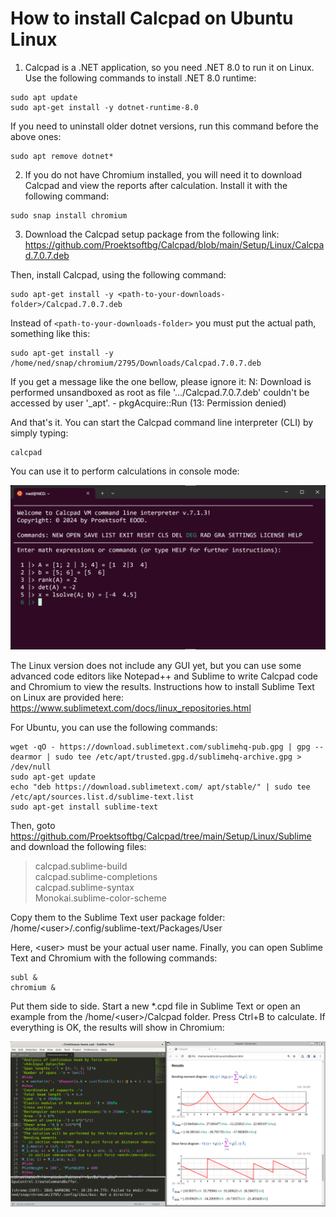 # How to install Calcpad on Ubuntu Linux

1. Calcpad is a .NET application, so you need .NET 8.0 to run it on Linux.
Use the following commands to install .NET 8.0 runtime:
```
sudo apt update
sudo apt-get install -y dotnet-runtime-8.0
```
If you need to uninstall older dotnet versions, run this command before the above ones:
```
sudo apt remove dotnet*
```
2. If you do not have Chromium installed, you will need it to download Calcpad and view the reports after calculation. Install it with the following command:
```
sudo snap install chromium
```
3. Download the Calcpad setup package from the following link:
https://github.com/Proektsoftbg/Calcpad/blob/main/Setup/Linux/Calcpad.7.0.7.deb

Then, install Calcpad, using the following command:
```
sudo apt-get install -y <path-to-your-downloads-folder>/Calcpad.7.0.7.deb
```
Instead of `<path-to-your-downloads-folder>` you must put the actual path, something like this:
```
sudo apt-get install -y /home/ned/snap/chromium/2795/Downloads/Calcpad.7.0.7.deb
```
If you get a message like the one bellow, please ignore it:
N: Download is performed unsandboxed as root as file '.../Calcpad.7.0.7.deb' couldn't be accessed by user '_apt'. - pkgAcquire::Run (13: Permission denied)

And that's it. You can start the Calcpad command line interpreter (CLI) by simply typing:
```
calcpad
```
You can use it to perform calculations in console mode:

![Cli](https://github.com/Proektsoftbg/Calcpad/blob/main/Setup/Linux/Images/Cli.png)

The Linux version does not include any GUI yet, but you can use some advanced code editors like Notepad++ and Sublime to write Calcpad code and Chromium to view the results.
Instructions how to install Sublime Text on Linux are provided here:
https://www.sublimetext.com/docs/linux_repositories.html

For Ubuntu, you can use the following commands:
```
wget -qO - https://download.sublimetext.com/sublimehq-pub.gpg | gpg --dearmor | sudo tee /etc/apt/trusted.gpg.d/sublimehq-archive.gpg > /dev/null
sudo apt-get update
echo "deb https://download.sublimetext.com/ apt/stable/" | sudo tee /etc/apt/sources.list.d/sublime-text.list
sudo apt-get install sublime-text
```
Then, goto https://github.com/Proektsoftbg/Calcpad/tree/main/Setup/Linux/Sublime and download the following files:

> calcpad.sublime-build<br/>
> calcpad.sublime-completions<br/>
> calcpad.sublime-syntax<br/>
> Monokai.sublime-color-scheme

Copy them to the Sublime Text user package folder: /home/&lt;user&gt;/.config/sublime-text/Packages/User

Here, &lt;user&gt; must be your actual user name.
Finally, you can open Sublime Text and Chromium with the following commands:
```
subl &
chromium &
```
Put them side to side. Start a new *.cpd file in Sublime Text or open an example from the /home/&lt;user&gt;/Calcpad folder.
Press Ctrl+B to calculate. If everything is OK, the results will show in Chromium:

![Sublime+Chromium](https://github.com/Proektsoftbg/Calcpad/blob/main/Setup/Linux/Images/Sublime+Chromium.png)
